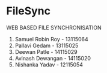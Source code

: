 # FileSync
WEB BASED FILE SYNCHRONISATION
1. Samuel Robin Roy - 13115064
2. Pallavi Gedam - 13115025
3. Deewan Patle - 14115029
4. Avinash Dewangan - 14115020
5. Nishanka Yadav - 12115054

